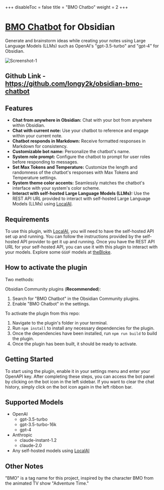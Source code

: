 
+++
disableToc = false
title = "BMO Chatbo"
weight = 2
+++

# [BMO Chatbot](https://github.com/longy2k/obsidian-bmo-chatbot) for Obsidian
Generate and brainstorm ideas while creating your notes using Large Language Models (LLMs) such as OpenAI's "gpt-3.5-turbo" and "gpt-4" for Obsidian.

![Screenshot-1](https://github.com/longy2k/obsidian-bmo-chatbot/blob/main/README_images/Screenshot-1.png)

## Github Link - https://github.com/longy2k/obsidian-bmo-chatbot

## Features
- **Chat from anywhere in Obsidian:** Chat with your bot from anywhere within Obsidian.
- **Chat with current note:** Use your chatbot to reference and engage within your current note.
- **Chatbot responds in Markdown:** Receive formatted responses in Markdown for consistency.
- **Customizable bot name:** Personalize the chatbot's name.
- **System role prompt:** Configure the chatbot to prompt for user roles before responding to messages.
- **Set Max Tokens and Temperature:** Customize the length and randomness of the chatbot's responses with Max Tokens and Temperature settings.
- **System theme color accents:** Seamlessly matches the chatbot's interface with your system's color scheme.
- **Interact with self-hosted Large Language Models (LLMs):** Use the REST API URL provided to interact with self-hosted Large Language Models (LLMs) using [LocalAI](https://localai.io/howtos/).

## Requirements
To use this plugin, with [LocalAI](https://localai.io/howtos/), you will need to have the self-hosted API set up and running. You can follow the instructions provided by the self-hosted API provider to get it up and running. 
Once you have the REST API URL for your self-hosted API, you can use it with this plugin to interact with your models.
Explore some ``GGUF`` models at [theBloke](https://huggingface.co/TheBloke).

## How to activate the plugin
Two methods:

Obsidian Community plugins (**Recommended**):
  1. Search for "BMO Chatbot" in the Obsidian Community plugins.
  2. Enable "BMO Chatbot" in the settings.

To activate the plugin from this repo:
  1. Navigate to the plugin's folder in your terminal.
  2. Run `npm install` to install any necessary dependencies for the plugin.
  3. Once the dependencies have been installed, run `npm run build` to build the plugin.
  4. Once the plugin has been built, it should be ready to activate.

## Getting Started
To start using the plugin, enable it in your settings menu and enter your OpenAPI key. After completing these steps, you can access the bot panel by clicking on the bot icon in the left sidebar.
If you want to clear the chat history, simply click on the bot icon again in the left ribbon bar.

## Supported Models
- OpenAI
  - gpt-3.5-turbo
  - gpt-3.5-turbo-16k
  - gpt-4
- Anthropic
  - claude-instant-1.2
  - claude-2.0
- Any self-hosted models using [LocalAI](https://localai.io/howtos/)

## Other Notes
"BMO" is a tag name for this project, inspired by the character BMO from the animated TV show "Adventure Time."


